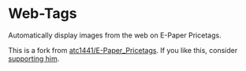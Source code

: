 # Web-Tags

Automatically display images from the web on E-Paper Pricetags.

This is a fork from [atc1441/E-Paper_Pricetags](https://github.com/atc1441/E-Paper_Pricetags/tree/main/Custom_PriceTag_AccesPoint/ESP32_Async_PlatformIO). If you like this, consider [supporting him](https://paypal.me/hoverboard1).
